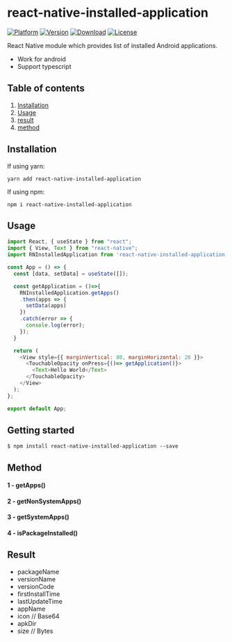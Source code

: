 
# react-native-installed-application

[![Platform](https://img.shields.io/badge/platform-react--native-lightgrey.svg)](http://facebook.github.io/react-native/)
[![Version](http://img.shields.io/npm/v/react-native-installed-application.svg)](https://www.npmjs.com/package/react-native-installed-application)
[![Download](http://img.shields.io/npm/dm/react-native-installed-application.svg)](https://www.npmjs.com/package/react-native-installed-application)
[![License](https://img.shields.io/badge/license-MIT-blue.svg)](https://raw.github.com/danilrafiqi/react-native-installed-application/master/LICENSE)

React Native module which provides list of installed Android applications.

- Work for android
- Support typescript

## Table of contents

1. [Installation](#installation)
2. [Usage](#usage)
3. [result](#result)
4. [method](#method)

## Installation

If using yarn:

```
yarn add react-native-installed-application
```

If using npm:

```
npm i react-native-installed-application
```

## Usage

```javascript
import React, { useState } from "react";
import { View, Text } from "react-native";
import RNInstalledApplication from 'react-native-installed-application';

const App = () => {
  const [data, setData] = useState([]);

  const getApplication = ()=>{
    RNInstalledApplication.getApps()
    .then(apps => {
      setData(apps)
    })
    .catch(error => {
      console.log(error);
    });
  }

  return (
    <View style={{ marginVertical: 80, marginHorizontal: 20 }}>
      <TouchableOpacity onPress={()=> getApplication()}>
        <Text>Hello World</Text>
      </TouchableOpacity>
    </View>
  );
};

export default App;
```


## Getting started

`$ npm install react-native-installed-application --save`

## Method

#### 1 - getApps()
#### 2 - getNonSystemApps()
#### 3 - getSystemApps()
#### 4 - isPackageInstalled()

## Result 

- packageName
- versionName
- versionCode
- firstInstallTime
- lastUpdateTime
- appName
- icon // Base64
- apkDir
- size // Bytes